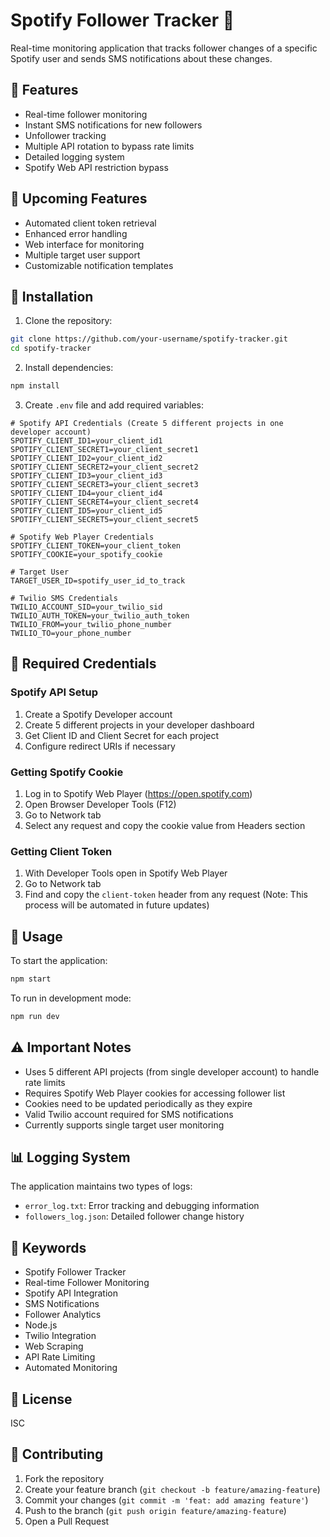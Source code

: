 # Spotify Follower Tracker 🎵

Real-time monitoring application that tracks follower changes of a specific Spotify user and sends SMS notifications about these changes.

## 🎯 Features

- Real-time follower monitoring
- Instant SMS notifications for new followers
- Unfollower tracking
- Multiple API rotation to bypass rate limits
- Detailed logging system
- Spotify Web API restriction bypass

## 🚨 Upcoming Features

- Automated client token retrieval
- Enhanced error handling
- Web interface for monitoring
- Multiple target user support
- Customizable notification templates

## 🚀 Installation

1. Clone the repository:
```bash
git clone https://github.com/your-username/spotify-tracker.git
cd spotify-tracker
```

2. Install dependencies:
```bash
npm install
```

3. Create `.env` file and add required variables:
```env
# Spotify API Credentials (Create 5 different projects in one developer account)
SPOTIFY_CLIENT_ID1=your_client_id1
SPOTIFY_CLIENT_SECRET1=your_client_secret1
SPOTIFY_CLIENT_ID2=your_client_id2
SPOTIFY_CLIENT_SECRET2=your_client_secret2
SPOTIFY_CLIENT_ID3=your_client_id3
SPOTIFY_CLIENT_SECRET3=your_client_secret3
SPOTIFY_CLIENT_ID4=your_client_id4
SPOTIFY_CLIENT_SECRET4=your_client_secret4
SPOTIFY_CLIENT_ID5=your_client_id5
SPOTIFY_CLIENT_SECRET5=your_client_secret5

# Spotify Web Player Credentials
SPOTIFY_CLIENT_TOKEN=your_client_token
SPOTIFY_COOKIE=your_spotify_cookie

# Target User
TARGET_USER_ID=spotify_user_id_to_track

# Twilio SMS Credentials
TWILIO_ACCOUNT_SID=your_twilio_sid
TWILIO_AUTH_TOKEN=your_twilio_auth_token
TWILIO_FROM=your_twilio_phone_number
TWILIO_TO=your_phone_number
```

## 📝 Required Credentials

### Spotify API Setup
1. Create a Spotify Developer account
2. Create 5 different projects in your developer dashboard
3. Get Client ID and Client Secret for each project
4. Configure redirect URIs if necessary

### Getting Spotify Cookie
1. Log in to Spotify Web Player (https://open.spotify.com)
2. Open Browser Developer Tools (F12)
3. Go to Network tab
4. Select any request and copy the cookie value from Headers section

### Getting Client Token
1. With Developer Tools open in Spotify Web Player
2. Go to Network tab
3. Find and copy the `client-token` header from any request
(Note: This process will be automated in future updates)

## 🔧 Usage

To start the application:
```bash
npm start
```

To run in development mode:
```bash
npm run dev
```

## ⚠️ Important Notes

- Uses 5 different API projects (from single developer account) to handle rate limits
- Requires Spotify Web Player cookies for accessing follower list
- Cookies need to be updated periodically as they expire
- Valid Twilio account required for SMS notifications
- Currently supports single target user monitoring

## 📊 Logging System

The application maintains two types of logs:
- `error_log.txt`: Error tracking and debugging information
- `followers_log.json`: Detailed follower change history

## 🔑 Keywords

- Spotify Follower Tracker
- Real-time Follower Monitoring
- Spotify API Integration
- SMS Notifications
- Follower Analytics
- Node.js
- Twilio Integration
- Web Scraping
- API Rate Limiting
- Automated Monitoring

## 📄 License

ISC

## 🤝 Contributing

1. Fork the repository
2. Create your feature branch (`git checkout -b feature/amazing-feature`)
3. Commit your changes (`git commit -m 'feat: add amazing feature'`)
4. Push to the branch (`git push origin feature/amazing-feature`)
5. Open a Pull Request 